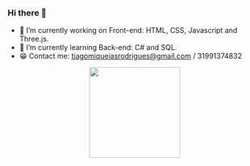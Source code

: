 ### Hi there 👋


- 🌱 I’m currently working on Front-end: HTML, CSS, Javascript and Three.js.
- 🌱 I’m currently learning Back-end: C# and SQL.
- 😁 Contact me: tiagomiqueiasrodrigues@gmail.com / 31991374832

<div align="center">
  <a href="https://github.com/"TiagoMiqueiasMG">
  <img height="180em" src="https://github-readme-stats.vercel.app/api?username=TiagoMiqueiasMG&show_icons=true&theme=dark&include_all_commits=true&count_private=true"/>
</div>


